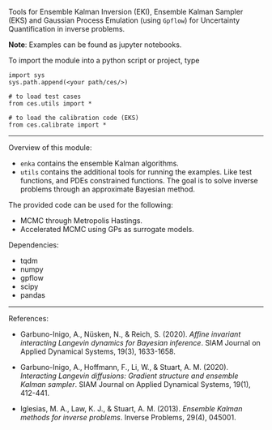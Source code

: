 Tools for Ensemble Kalman Inversion (EKI), Ensemble Kalman Sampler (EKS) and
Gaussian Process Emulation (using `Gpflow`) for Uncertainty Quantification in 
inverse problems.

**Note**: Examples can be found as jupyter notebooks.

To import the module into a python script or project, type

```
import sys
sys.path.append(<your path/ces/>)

# to load test cases 
from ces.utils import *

# to load the calibration code (EKS)
from ces.calibrate import *
```
---

Overview of this module:
- `enka` contains the ensemble Kalman algorithms.
- `utils` contains the additional tools for running the examples. Like test functions,
and PDEs constrained functions. The goal is to solve inverse problems through an approximate Bayesian method.  

The provided code can be used for the following:
- MCMC through Metropolis Hastings. 
- Accelerated MCMC using GPs as surrogate models.

Dependencies:
- tqdm
- numpy
- gpflow
- scipy
- pandas

---

References:

- Garbuno-Inigo, A., Nüsken, N., & Reich, S. (2020). _Affine invariant interacting Langevin dynamics for Bayesian inference_. SIAM Journal on Applied Dynamical Systems, 19(3), 1633-1658.

- Garbuno-Inigo, A., Hoffmann, F., Li, W., & Stuart, A. M. (2020). _Interacting Langevin diffusions: Gradient structure and ensemble Kalman sampler_. SIAM Journal on Applied Dynamical Systems, 19(1), 412-441.

- Iglesias, M. A., Law, K. J., & Stuart, A. M. (2013). _Ensemble Kalman methods for inverse problems_. Inverse Problems, 29(4), 045001.
